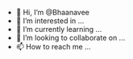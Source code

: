 - 👋 Hi, I’m @Bhaanavee
- 👀 I’m interested in ...
- 🌱 I’m currently learning ...
- 💞️ I’m looking to collaborate on ...
- 📫 How to reach me ...

<!---
Bhaanavee/Bhaanavee is a ✨ special ✨ repository because its `README.md` (this file) appears on your GitHub profile.
You can click the Preview link to take a look at your changes.
--->
